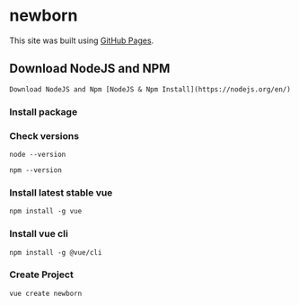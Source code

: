 # newborn

This site was built using [GitHub Pages](https://pages.github.com/).

## Download NodeJS and NPM
```
Download NodeJS and Npm [NodeJS & Npm Install](https://nodejs.org/en/)
```

### Install package

### Check versions
```
node --version
```
```
npm --version
```

### Install latest stable vue
```
npm install -g vue
```

### Install vue cli
```
npm install -g @vue/cli
```

### Create Project
```
vue create newborn
```
